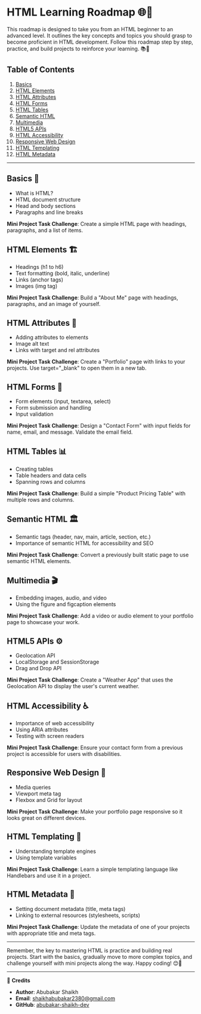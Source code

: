 # HTML Learning Roadmap 🌐🚀

This roadmap is designed to take you from an HTML beginner to an advanced level. It outlines the key concepts and topics you should grasp to become proficient in HTML development. Follow this roadmap step by step, practice, and build projects to reinforce your learning. 📚💪

## Table of Contents
1. [Basics](#basics)
2. [HTML Elements](#html-elements)
3. [HTML Attributes](#html-attributes)
4. [HTML Forms](#html-forms)
5. [HTML Tables](#html-tables)
6. [Semantic HTML](#semantic-html)
7. [Multimedia](#multimedia)
8. [HTML5 APIs](#html5-apis)
9. [HTML Accessibility](#html-accessibility)
10. [Responsive Web Design](#responsive-web-design)
11. [HTML Templating](#html-templating)
12. [HTML Metadata](#html-metadata)

---

## Basics 🌱

- What is HTML?
- HTML document structure
- Head and body sections
- Paragraphs and line breaks

**Mini Project Task Challenge**: Create a simple HTML page with headings, paragraphs, and a list of items.

## HTML Elements 🏗️

- Headings (h1 to h6)
- Text formatting (bold, italic, underline)
- Links (anchor tags)
- Images (img tag)

**Mini Project Task Challenge**: Build a "About Me" page with headings, paragraphs, and an image of yourself.

## HTML Attributes 🔖

- Adding attributes to elements
- Image alt text
- Links with target and rel attributes

**Mini Project Task Challenge**: Create a "Portfolio" page with links to your projects. Use target="_blank" to open them in a new tab.

## HTML Forms 📝

- Form elements (input, textarea, select)
- Form submission and handling
- Input validation

**Mini Project Task Challenge**: Design a "Contact Form" with input fields for name, email, and message. Validate the email field.

## HTML Tables 📊

- Creating tables
- Table headers and data cells
- Spanning rows and columns

**Mini Project Task Challenge**: Build a simple "Product Pricing Table" with multiple rows and columns.

## Semantic HTML 🏛️

- Semantic tags (header, nav, main, article, section, etc.)
- Importance of semantic HTML for accessibility and SEO

**Mini Project Task Challenge**: Convert a previously built static page to use semantic HTML elements.

## Multimedia 🎬

- Embedding images, audio, and video
- Using the figure and figcaption elements

**Mini Project Task Challenge**: Add a video or audio element to your portfolio page to showcase your work.

## HTML5 APIs ⚙️

- Geolocation API
- LocalStorage and SessionStorage
- Drag and Drop API

**Mini Project Task Challenge**: Create a "Weather App" that uses the Geolocation API to display the user's current weather.

## HTML Accessibility ♿

- Importance of web accessibility
- Using ARIA attributes
- Testing with screen readers

**Mini Project Task Challenge**: Ensure your contact form from a previous project is accessible for users with disabilities.

## Responsive Web Design 📱

- Media queries
- Viewport meta tag
- Flexbox and Grid for layout

**Mini Project Task Challenge**: Make your portfolio page responsive so it looks great on different devices.

## HTML Templating 📝

- Understanding template engines
- Using template variables

**Mini Project Task Challenge**: Learn a simple templating language like Handlebars and use it in a project.

## HTML Metadata 📄

- Setting document metadata (title, meta tags)
- Linking to external resources (stylesheets, scripts)

**Mini Project Task Challenge**: Update the metadata of one of your projects with appropriate title and meta tags.

---

Remember, the key to mastering HTML is practice and building real projects. Start with the basics, gradually move to more complex topics, and challenge yourself with mini projects along the way. Happy coding! 😊🚀

---

📝 **Credits**
- **Author**: Abubakar Shaikh
- **Email**: shaikhabubakar2380@gmail.com
- **GitHub**: [abubakar-shaikh-dev](https://github.com/abubakar-shaikh-dev)
